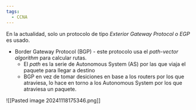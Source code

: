 ```yaml
---
tags:
  - CCNA
---
```

En la actualidad, solo un protocolo de tipo _Exterior Gateway Protocol o EGP_ es usado. 
- Border Gateway Protocol (BGP) - este protocolo usa el _path-vector algorithm_ para calcular rutas. 
	- El _path_ es la serie de Autonomous System (AS) por las que viaja el paquete para llegar a destino
	- BGP en vez de tomar desiciones en base a los routers por los que atraviesa, lo hace en torno a los Autonomous System por los que atraviesa un paquete. 

![[Pasted image 20241118175346.png]]
